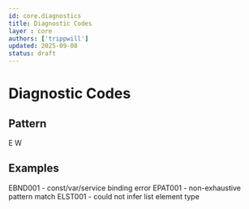 ```yaml
---
id: core.diagnostics
title: Diagnostic Codes
layer : core
authors: ['trippwill']
updated: 2025-09-08
status: draft
---
```


# Diagnostic Codes

## Pattern

E<domain><number>
W<domain><number>

## Examples

EBND001 - const/var/service binding error
EPAT001 - non-exhaustive pattern match
ELST001 - could not infer list element type

